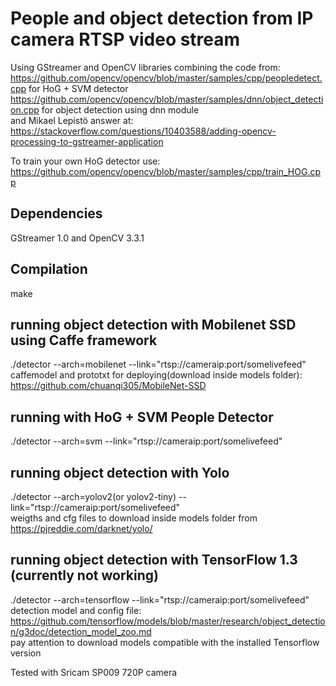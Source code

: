 # People and object detection from IP camera RTSP video stream 



Using GStreamer and OpenCV libraries combining the code from:   
https://github.com/opencv/opencv/blob/master/samples/cpp/peopledetect.cpp for HoG + SVM detector  
https://github.com/opencv/opencv/blob/master/samples/dnn/object_detection.cpp for object detection using dnn module    
and Mikael Lepistö answer at:  
https://stackoverflow.com/questions/10403588/adding-opencv-processing-to-gstreamer-application  


To train your own HoG detector use:  
https://github.com/opencv/opencv/blob/master/samples/cpp/train_HOG.cpp

##  Dependencies
GStreamer 1.0 and OpenCV 3.3.1

## Compilation  
make  
## running object detection with Mobilenet SSD using Caffe framework
./detector --arch=mobilenet --link="rtsp://cameraip:port/somelivefeed"    
caffemodel and prototxt for deploying(download inside models folder): https://github.com/chuanqi305/MobileNet-SSD

## running with HoG + SVM People Detector 
./detector --arch=svm --link="rtsp://cameraip:port/somelivefeed"

## running object detection with Yolo
./detector --arch=yolov2(or yolov2-tiny) --link="rtsp://cameraip:port/somelivefeed"  
weigths and cfg files to download inside models folder from https://pjreddie.com/darknet/yolo/  

## running object detection with TensorFlow 1.3 (currently not working)
./detector --arch=tensorflow --link="rtsp://cameraip:port/somelivefeed"  
detection model and config file:  
https://github.com/tensorflow/models/blob/master/research/object_detection/g3doc/detection_model_zoo.md  
pay attention to download models compatible with the installed Tensorflow version

Tested with Sricam SP009 720P camera   
